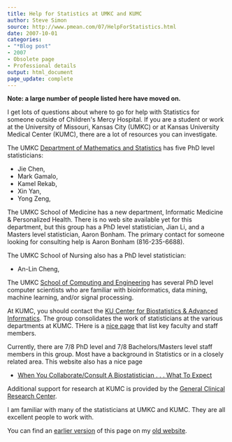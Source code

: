 ```yaml
---
title: Help for Statistics at UMKC and KUMC
author: Steve Simon
source: http://www.pmean.com/07/HelpForStatistics.html
date: 2007-10-01
categories:
- "*Blog post"
- 2007
- Obsolete page
- Professional details
output: html_document
page_update: complete
---
```


**Note: a large number of people listed here have moved on.**

I get lots of questions about where to go for help with Statistics for someone outside of Children's Mercy Hospital. If you are a student or work at the University of Missouri, Kansas City (UMKC) or at Kansas University Medical Center (KUMC), there are a lot of resources you can investigate.

The UMKC [Department of Mathematics and Statistics][mat1] has five PhD level statisticians:

+ Jie Chen,
+ Mark Gamalo,
+ Kamel Rekab,
+ Xin Yan,
+ Yong Zeng,

The UMKC School of Medicine has a new department, Informatic Medicine & Personalized Health. There is no web site available yet for this department, but this group has a PhD level statistician, Jian Li, and a Masters level statistician, Aaron Bonham. The primary contact for someone looking for consulting help is Aaron Bonham (816-235-6688).

The UMKC School of Nursing also has a PhD level statistician:

+ An-Lin Cheng,

The UMKC [School of Computing and Engineering][sce1] has several PhD level computer scientists who are familiar with bioinformatics, data mining, machine learning, and/or signal processing.

At KUMC, you should contact the [KU Center for Biostatistics & Advanced Informatics][kum1]. The group consolidates the work of statisticians at the various departments at KUMC. THere is a [nice page][kum2] that list key faculty and staff members.

Currently, there are 7/8 PhD level and 7/8 Bachelors/Masters level staff members in this group. Most have a background in Statistics or in a closely related area. This website also has a nice page

+ [When You Collaborate/Consult A Biostatistician . . . What To Expect][kum3]

Additional support for research at KUMC is provided by the [General Clinical Research Center][gcr1].

I am familiar with many of the statisticians at UMKC and KUMC. They are all excellent people to work with.

You can find an [earlier version][sim1] of this page on my [old website][sim2].

[sim1]: http://www.pmean.com/07/HelpForStatistics.html
[sim2]: http://www.pmean.com

[gcr1]: http://gcrc.kumc.edu/index.aspx
[kum1]: http://biostatistics.kumc.edu/default.aspx
[kum2]: http://biostatistics.kumc.edu/adminCore.aspx
[kum3]: http://biostatistics.kumc.edu/consulting.aspx
[mat1]: http://cas.umkc.edu/math/
[sce1]: http://www.sce.umkc.edu/
